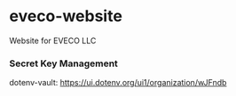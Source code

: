 # eveco-website
Website for EVECO LLC

### Secret Key Management

dotenv-vault: https://ui.dotenv.org/ui1/organization/wJFndb